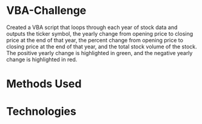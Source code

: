# VBA-Challenge
Created a VBA script that loops through each year of stock data and outputs the ticker symbol, the yearly change from opening price to closing price at the end of that year, the percent change from opening price to closing price at the end of that year, and the total stock volume of the stock. The positive yearly change is highlighted in green, and the negative yearly change is highlighted in red.

# Methods Used


# Technologies
